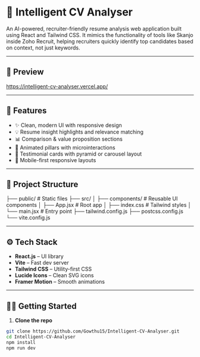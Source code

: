 # 🧠 Intelligent CV Analyser

An AI-powered, recruiter-friendly resume analysis web application built using React and Tailwind CSS. It mimics the functionality of tools like Skanjo inside Zoho Recruit, helping recruiters quickly identify top candidates based on context, not just keywords.

---

## 📸 Preview

https://intelligent-cv-analyser.vercel.app/

---

## 🚀 Features

- ✨ Clean, modern UI with responsive design
- 💡 Resume insight highlights and relevance matching
- 📊 Comparison & value proposition sections
- 🧩 Animated pillars with microinteractions
- 💬 Testimonial cards with pyramid or carousel layout
- 📱 Mobile-first responsive layouts

---

## 📁 Project Structure

├── public/ # Static files
├── src/
│ ├── components/ # Reusable UI components
│ ├── App.jsx # Root app
│ ├── index.css # Tailwind styles
│ └── main.jsx # Entry point
├── tailwind.config.js
├── postcss.config.js
└── vite.config.js


---

## ⚙️ Tech Stack

- **React.js** – UI library
- **Vite** – Fast dev server
- **Tailwind CSS** – Utility-first CSS
- **Lucide Icons** – Clean SVG icons
- **Framer Motion** – Smooth animations

---

## 🧑‍💻 Getting Started

1. **Clone the repo**

```bash
git clone https://github.com/Gowthu15/Intelligent-CV-Analyser.git
cd Intelligent-CV-Analyser
npm install
npm run dev

```
